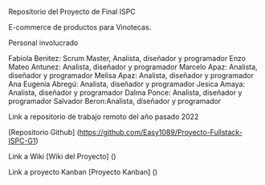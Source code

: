 
Repositorio del Proyecto de Final ISPC

E-commerce de productos para Vinotecas.

Personal involucrado

Fabiola Benitez: Scrum Master, Analista, diseñador y programador
Enzo Mateo Antunez: Analista, diseñador y programador
Marcelo Apaz: Analista, diseñador y programador
Melisa Apaz: Analista, diseñador y programador
Ana Eugenia Abregú: Analista, diseñador y programador
Jesica Amaya: Analista, diseñador y programador
Dalma Ponce: Analista, diseñador y programador
Salvador Beron:Analista, diseñador y programador

Link a repositorio de trabajo remoto del año pasado 2022

[Repositorio Github] (https://github.com/Easy1089/Proyecto-Fullstack-ISPC-G1) 

Link a Wiki
[Wiki del Proyecto] () 

Link a proyecto Kanban
[Proyecto Kanban] () 

